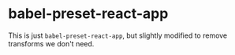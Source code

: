 # babel-preset-react-app

This is just `babel-preset-react-app`, but slightly modified to remove transforms we don't need.
